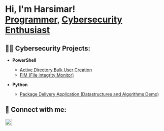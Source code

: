<h1>Hi, I'm Harsimar! <br/><a href="https://github.com/HarshKandhari">Programmer</a>, <a href="linkedin.com/in/harsimar-kandhari-45aa381b8">Cybersecurity Enthusiast</a></h1>

<h2>👨‍💻 Cybersecurity Projects:</h2>

- <b>PowerShell</b>
  - [Active Directory Bulk User Creation](https://github.com/sgdgw)
  - [FIM (File Integrity Monitor)](https://github.com/efwefs)

- <b>Python</b>
  - [Package Delivery Application (Datastructures and Algorithms Demo)](https://github.com/jfasa)


<h2> 🤳 Connect with me:</h2>

[<img align="left" alt="JoshMadakor | LinkedIn" width="22px" src="https://cdn.jsdelivr.net/npm/simple-icons@v3/icons/linkedin.svg" />][linkedin]



[linkedin]: linkedin.com/in/harsimar-kandhari-45aa381b8

<!--
**joshmadakor1/joshmadakor1** is a ✨ _special_ ✨ repository because its `README.md` (this file) appears on your GitHub profile.

Here are some ideas to get you started:

- 🔭 I’m currently working on ...
- 🌱 I’m currently learning ...
- 👯 I’m looking to collaborate on ...
- 🤔 I’m looking for help with ...
- 💬 Ask me about ...
- 📫 How to reach me: ...
- 😄 Pronouns: ...
- ⚡ Fun fact: ...
-->
